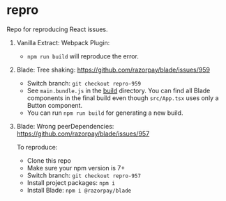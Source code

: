 # repro

Repo for reproducing React issues.

1. Vanilla Extract: Webpack Plugin:

   - `npm run build` will reproduce the error.

2. Blade: Tree shaking: https://github.com/razorpay/blade/issues/959

   - Switch branch: `git checkout repro-959`
   - See `main.bundle.js` in the [build](build) directory. You can find all Blade components in the final build even though `src/App.tsx` uses only a Button component.
   - You can run `npm run build` for generating a new build.

3. Blade: Wrong peerDependencies: https://github.com/razorpay/blade/issues/957

   To reproduce:

   - Clone this repo
   - Make sure your npm version is 7+
   - Switch branch: `git checkout repro-957`
   - Install project packages: `npm i`
   - Install Blade: `npm i @razorpay/blade`
